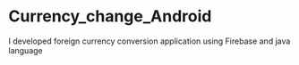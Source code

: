 # Currency_change_Android
 I developed foreign currency conversion application using Firebase and java language
